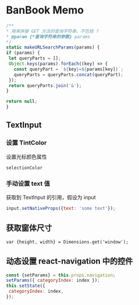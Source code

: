 # BanBook Memo

```js
/**
* 用来拼接 GET 方法的查询字符串，不包括 ?
* @param {*查询字符串的参数} params
*/
static makeURLSearchParams(params) {
if (params) {
 let queryParts = [];
 Object.keys(params).forEach((key) => {
   const queryPart = `${key}=${params[key]}`;
   queryParts = queryParts.concat(queryPart);
 });
 return queryParts.join('&');
}

return null;
}
```

## TextInput

### 设置 TintColor

设置光标颜色属性

`selectionColor`

### 手动设置 text 值

获取到 TextInput 的引用，假设为 input

```js
input.setNativeProps({text: 'some text'});
```

## 获取窗体尺寸

`var {height, width} = Dimensions.get('window');`

## 动态设置 react-navigation 中的控件

```js
const {setParams} = this.props.navigation;
setParams({ categoryIndex: index });
this.setState({
 categoryIndex: index,
});
```


